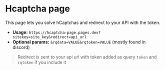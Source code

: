 # Hcaptcha page
This page lets you solve hCaptchas and redirect to your API with the token.

- **Usage:** `https://hcaptcha-page.pages.dev?sitekey=site_key&redirect=api_url`
- **Optional params:** `&rqdata=VALUE&rqtoken=VALUE` (mostly found in discord)

> Redirect is sent to your api url with token added as query `token` and `rqtoken` if you include it 
